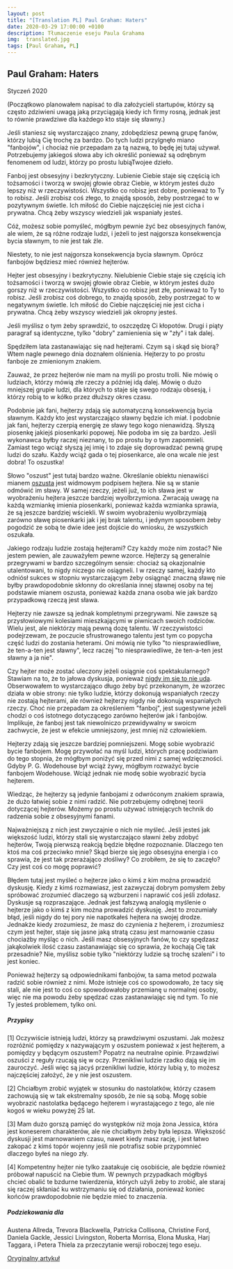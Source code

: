 ```yaml
---
layout: post
title: "[Translation PL] Paul Graham: Haters"
date: 2020-03-29 17:00:00 +0100
description: Tłumaczenie eseju Paula Grahama
img:  translated.jpg
tags: [Paul Graham, PL]
---
```


## Paul Graham: Haters

Styczeń 2020

(Początkowo planowałem napisać to dla założycieli startupów, którzy są często zdziwieni uwagą jaką przyciągają kiedy ich firmy rosną, jednak jest to równie prawdziwe dla każdego kto staje się sławny.)

Jeśli staniesz się wystarczająco znany, zdobędziesz pewną grupę fanów, którzy lubią Cię trochę za bardzo. Do tych ludzi przylgnęło miano "fanbojów", i chociaż nie przepadam za tą nazwą, to będę jej tutaj używał.
Potrzebujemy jakiegoś słowa aby ich określić ponieważ są odrębnym fenomenem od ludzi, którzy po prostu lubiąTwojee dzieło.

Fanboj jest obsesyjny i bezkrytyczny. Lubienie Ciebie staje się częścią ich tożsamości i tworzą w swojej głowie obraz Ciebie, w którym jesteś dużo lepszy niż w rzeczywistości.
Wszystko co robisz jest dobre, ponieważ to Ty to robisz.
Jeśli zrobisz coś złego, to znajdą sposób, żeby postrzegać to w pozytywnym świetle.
Ich miłość do Ciebie najczęściej nie jest cicha i prywatna.
Chcą żeby wszyscy wiedzieli jak wspaniały jesteś. 

Cóż, możesz sobie pomyśleć, mógłbym pewnie żyć bez obsesyjnych fanów, ale wiem, że są różne rodzaje ludzi, i jeżeli to jest najgorsza konsekwencja bycia sławnym, to nie jest tak źle.

Niestety, to nie jest najgorsza konsekwencja bycia sławnym. Oprócz fanbojów będziesz mieć również hejterów.

Hejter jest obsesyjny i bezkrytyczny. Nielubienie Ciebie staje się częścią ich tożsamości i tworzą w swojej głowie obraz Ciebie, w którym jesteś dużo gorszy niż w rzeczywistości.
Wszystko co robisz jest złe, ponieważ to Ty to robisz.
Jeśli zrobisz coś dobrego, to znajdą sposób, żeby postrzegać to w negatywnym świetle.
Ich miłość do Ciebie najczęściej nie jest cicha i prywatna.
Chcą żeby wszyscy wiedzieli jak okropny jesteś. 

Jeśli myślisz o tym żeby sprawdzić, to oszczędzę Ci kłopotów. Drugi i piąty paragraf są identyczne, tylko "dobry" zamienienia się w "zły" i tak dalej.

Spędziłem lata zastanawiając się nad hejterami. Czym są i skąd się biorą? Wtem nagle pewnego dnia doznałem olśnienia. Hejterzy to po prostu fanboje ze zmienionym znakiem.

Zauważ, że przez hejterów nie mam na myśli po prostu trolli. Nie mówię o ludziach, którzy mówią złe rzeczy a później idą dalej. Mówię o dużo mniejszej grupie ludzi, dla których to staje się swego rodzaju obsesją, i którzy robią to w kółko przez dłuższy okres czasu.

Podobnie jak fani, hejterzy zdają się automatyczną konsekwencją bycia sławnym.
Każdy kto jest wystarczająco sławny będzie ich miał. I podobnie jak fani, hejterzy czerpią energię ze sławy tego kogo nienawidzą.
Słyszą piosenkę jakiejś piosenkarki popowej. Nie podoba im się za bardzo.
Jeśli wykonawca byłby raczej nieznany, to po prostu by o tym zapomnieli.
Zamiast tego wciąż słyszą jej imię i to zdaje się doprowadzać pewną grupę ludzi do szału. 
Każdy wciąż gada o tej piosenkarce, ale ona wcale nie jest dobra! To oszustka!

Słowo "oszust" jest tutaj bardzo ważne. Określanie obiektu nienawiści mianem [oszusta][twatter-musk] jest widmowym podpisem hejtera.
Nie są w stanie odmówić im sławy. W samej rzeczy, jeżeli już, to ich sława jest w wyobrażeniu hejtera jeszcze bardziej wyolbrzymiona.
Zwracają uwagę na każdą wzmiankę imienia piosenkarki, ponieważ każda wzmianka sprawia, że są jeszcze bardziej wściekli.
W swoim wyobrażeniu wyolbrzymiają zarówno sławę piosenkarki jak i jej brak talentu, i jedynym sposobem żeby pogodzić ze sobą te dwie idee jest dojście do wniosku, że wszystkich oszukała.

Jakiego rodzaju ludzie zostają hejterami? Czy każdy może nim zostać? Nie jestem pewien, ale zauważyłem pewne wzorce. Hejterzy są generalnie przegrywami w bardzo szczególnym sensie: chociaż są okazjonalnie utalentowani, to nigdy niczego nie osiągneli. I w rzeczy samej, każdy kto odniósł sukces w stopniu wystarczającym żeby osiągnąć znaczną sławę nie byłby prawdopodobnie skłonny do określania innej sławnej osoby na tej podstawie mianem oszusta, ponieważ każda znana osoba wie jak bardzo przypadkową rzeczą jest sława.

Hejterzy nie zawsze są jednak kompletnymi przegrywami. Nie zawsze są przysłowiowymi kolesiami mieszkającymi w piwnicach swoich rodziców. Wielu jest, ale niektórzy mają pewną dozę talentu. W rzeczywistości podejrzewam, że poczucie sfrustrowanego talentu jest tym co popycha część ludzi do zostania heterami. Oni mówią nie tylko "to niesprawiedliwe, że ten-a-ten jest sławny", lecz raczej "to niesprawiedliwe, że ten-a-ten jest sławny a ja nie".

Czy hejter może zostać uleczony jeżeli osiągnie coś spektakularnego? Stawiam na to, że to jałowa dyskusja, ponieważ [nigdy im się to nie uda][graham-mean]. Obserwowałem to wystarczająco długo żeby być przekonanym, że wzorzec działa w obie strony: nie tylko ludzie, którzy dokonują wspaniałych rzeczy nie zostają hejterami, ale również hejterzy nigdy nie dokonują wspaniałych rzeczy. Choć nie przepadam za określeniem "fanboj", jest sugestywne jeżeli chodzi o coś istotnego dotyczącego zarówno hejterów jak i fanbojów. Implikuje, że fanboj jest tak niewolniczo przewidywalny w swoicm zachwycie, że jest w efekcie umniejszony, jest mniej niż człowiekiem.

Hejterzy zdają się jeszcze bardziej pomniejszeni. Mogę sobie wyobrazić bycie fanbojem. Mogę przywołać na myśl ludzi, których pracę podziwiam do tego stopnia, że mógłbym poniżyć się przed nimi z samej wdzięczności. Gdyby P. G. Wodehouse był wciąż żywy, mógłbym rozważyć bycie fanbojem Wodehouse. Wciąż jednak nie modę sobie wyobrazić bycia hejterem.

Wiedząc, że hejterzy są jedynie fanbojami z odwróconym znakiem sprawia, że dużo łatwiej sobie z nimi radzić. Nie potrzebujemy odrębnej teorii dotyczącej hejterów. Możemy po prostu używać istniejących technik do radzenia sobie z obsesyjnymi fanami.

Najważniejszą z nich jest zwyczajnie o nich nie myśleć. Jeśli jesteś jak większość ludzi, którzy stali się wystarczająco sławni żeby zdobyć hejterów, Twoją pierwszą reakcją będzie błędne rozpoznanie. Dlaczego ten ktoś ma coś przeciwko mnie? Skąd bierze się jego obsesyjna energia i co sprawia, że jest tak przerażająco złośliwy? Co zrobiłem, że się to zaczęło? Czy jest coś co mogę poprawić?

Błędem tutaj jest myśleć o hejterze jako o kimś z kim można prowadzić dyskusję. Kiedy z kimś rozmawiasz, jest zazwyczaj dobrym pomysłem żeby spróbować zrozumieć dlaczego są wzburzeni i naprawić coś jeśli zdołasz. Dyskusje są rozpraszające. Jednak jest fałszywą analogią myślenie o hejterze jako o kimś z kim można prowadzić dyskusję. Jest to zrozumiały błąd, jeśli nigdy do tej pory nie napotkałeś hejtera na swojej drodze. Jednakże kiedy zrozumiesz, że masz do czynienia z hejterem, i zrozumiesz czym jest hejter, staje się jasne jaką stratą czasu jest marnowanie czasu chociażby myśląc o nich. Jeśli masz obsesyjnych fanów, to czy spędzasz jakąkolwiek ilość czasu zastanawiając się co sprawia, że kochają Cię tak przesadnie? Nie, myślisz sobie tylko "niektórzy ludzie są trochę szaleni" i to jest koniec.

Ponieważ hejterzy są odpowiednikami fanbojów, ta sama metod pozwala radzić sobie również z nimi. Może istnieje coś co spowodowało, że tacy się stali, ale nie jest to coś co spowodowałoby przemianę u normalnej osoby, więc nie ma powodu żeby spędzać czas zastanawiając się nd tym. To nie Ty jesteś problemem, tylko oni.


##### Przypisy

[1] Oczywiście istnieją ludzi, którzy są prawdziwymi oszustami. Jak możesz rozróżnić pomiędzy x nazywającym y oszustem ponieważ x jest hejterem, a pomiędzy y będącym oszustem? Popatrz na neutralne opinie. Przawdziwi oszuści z reguły rzucają się w oczy. Przenikliwi ludzie rzadko dają się im zauroczyć. Jeśli więc są jacyś przenikliwi ludzie, którzy lubią y, to możesz najczęściej założyć, że y nie jest oszustem.

[2] Chciałbym zrobić wyjątek w stosunku do nastolatków, którzy czasem zachowują się w tak ekstremalny sposób, że nie są sobą. Mogę sobie wyobrazić nastolatka będącego hejterem i wyrastającego z tego, ale nie kogoś w wieku powyżej 25 lat.

[3] Mam dużo gorszą pamięć do występków niż moja żona Jessica, która jest koneserem charakterów, ale nie chciałbym żeby była lepsza. Większość dyskusji jest marnowaniem czasu, nawet kiedy masz rację, i jest łatwo zakopać z kimś topór wojenny jeśli nie potrafisz sobie przypomnieć dlaczego byłeś na niego zły.

[4] Kompetentny hejter nie tylko zaatakuje cię osobiście, ale będzie również próbował napuścić na Ciebie tłum. W pewnych przypadkach mógłbyś chcieć obalić te bzdurne twierdzenia, których użyli żeby to zrobić, ale staraj się raczej skłaniać ku wstrzymaniu się od działania, ponieważ koniec końców prawdopodobnie nie będzie mieć to znaczenia.

##### Podziekowania dla
 Austena Allreda, Trevora Blackwella, Patricka Collisona, Christine Ford, Daniela Gackle, Jessici Livingston, Roberta Morrisa, Elona Muska, Harj Taggara, i Petera Thiela za przeczytanie wersji roboczej tego eseju.


[Oryginalny artykuł][graham-fh]

[graham-fh]: http://www.paulgraham.com/fh.html
[twatter-musk]: https://twitter.com/search?q=Musk%20fraud&src=typed_query&f=live
[graham-mean]: http://www.paulgraham.com/mean.html
